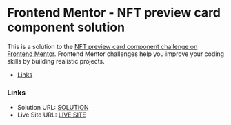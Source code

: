 # Frontend Mentor - NFT preview card component solution

This is a solution to the [NFT preview card component challenge on Frontend Mentor](https://www.frontendmentor.io/challenges/nft-preview-card-component-SbdUL_w0U). Frontend Mentor challenges help you improve your coding skills by building realistic projects.

- [Links](#links)

### Links

- Solution URL: [SOLUTION](https://your-solution-url.com)
- Live Site URL: [LIVE SITE](https://your-live-site-url.com)

